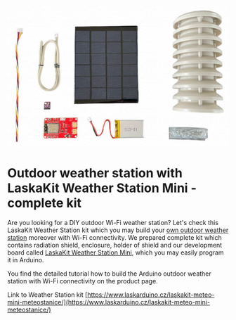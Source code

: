 ![LaskaKit WeatherStation kit](https://github.com/LaskaKit/Weather_Station_Mini/blob/main/img/LaskaKitMeteo.JPG)

# Outdoor weather station with LaskaKit Weather Station Mini - complete kit

Are you looking for a DIY outdoor Wi-Fi weather station? Let's check this LaskaKit Weather Station kit which you may build your [own outdoor weather station](https://www.laskarduino.cz/laskakit-meteo-mini-meteostanice/) moreover with Wi-Fi connectivity. We prepared complete kit which contains radiation shield, enclosure, holder of shield and our development board called  [LaskaKit Weather Station Mini](https://www.laskarduino.cz/laskakit-meteo-mini/), which you may easily program it in Arduino.

You find the detailed tutorial how to build the Arduino outdoor weather station with Wi-Fi connectivity on the product page. 

Link to Weather Station kit [https://www.laskarduino.cz/laskakit-meteo-mini-meteostanice/](https://www.laskarduino.cz/laskakit-meteo-mini-meteostanice/)






